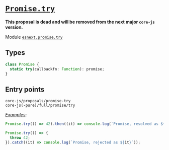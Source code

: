 # [`Promise.try`](https://github.com/tc39/proposal-promise-try)

**This proposal is dead and will be removed from the next major `core-js` version.**

Module [`esnext.promise.try`](/packages/core-js/modules/esnext.promise.try.js)

## Types

```ts
class Promise {
  static try(callbackfn: Function): promise;
}
```

## Entry points



```
core-js/proposals/promise-try
core-js(-pure)/full/promise/try
```

[_Examples_](https://goo.gl/k5GGRo):

```js
Promise.try(() => 42).then((it) => console.log(`Promise, resolved as ${it}`));

Promise.try(() => {
  throw 42;
}).catch((it) => console.log(`Promise, rejected as ${it}`));
```
